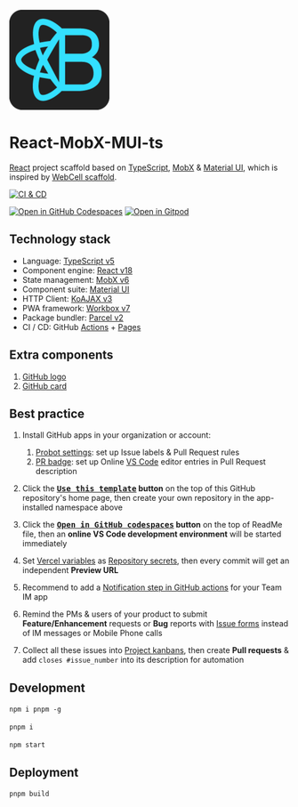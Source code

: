 ![](src/image/logo.png)

# React-MobX-MUI-ts

[React][1] project scaffold based on [TypeScript][2], [MobX][3] & [Material UI][4], which is inspired by [WebCell scaffold][5].

[![CI & CD](https://github.com/idea2app/React-MobX-MUI-ts/actions/workflows/main.yml/badge.svg)][6]

[![Open in GitHub Codespaces](https://github.com/codespaces/badge.svg)][7]
[![Open in Gitpod](https://gitpod.io/button/open-in-gitpod.svg)][8]

## Technology stack

- Language: [TypeScript v5][2]
- Component engine: [React v18][1]
- State management: [MobX v6][3]
- Component suite: [Material UI][10]
- HTTP Client: [KoAJAX v3][11]
- PWA framework: [Workbox v7][12]
- Package bundler: [Parcel v2][13]
- CI / CD: GitHub [Actions][14] + [Pages][15]

## Extra components

1.  [GitHub logo](src/component/Git/Logo.tsx)
2.  [GitHub card](src/component/Git/Card.tsx)

## Best practice

1.  Install GitHub apps in your organization or account:

    1.  [Probot settings][16]: set up Issue labels & Pull Request rules
    2.  [PR badge][17]: set up Online [VS Code][18] editor entries in Pull Request description

2.  Click the **[<kbd>Use this template</kbd>][19] button** on the top of this GitHub repository's home page, then create your own repository in the app-installed namespace above

3.  Click the **[<kbd>Open in GitHub codespaces</kbd>][7] button** on the top of ReadMe file, then an **online VS Code development environment** will be started immediately

4.  Set [Vercel variables][20] as [Repository secrets][21], then every commit will get an independent **Preview URL**

5.  Recommend to add a [Notification step in GitHub actions][22] for your Team IM app

6.  Remind the PMs & users of your product to submit **Feature/Enhancement** requests or **Bug** reports with [Issue forms][23] instead of IM messages or Mobile Phone calls

7.  Collect all these issues into [Project kanbans][24], then create **Pull requests** & add `closes #issue_number` into its description for automation

## Development

```shell
npm i pnpm -g

pnpm i

npm start
```

## Deployment

```shell
pnpm build
```

[1]: https://react.dev/
[2]: https://www.typescriptlang.org/
[3]: https://mobx.js.org/
[4]: https://mui.com/material-ui/
[5]: https://github.com/EasyWebApp/scaffold
[6]: https://github.com/idea2app/React-MobX-MUI-ts/actions/workflows/main.yml
[7]: https://codespaces.new/idea2app/React-MobX-MUI-ts
[8]: https://gitpod.io/?autostart=true#https://github.com/idea2app/React-MobX-MUI-ts
[10]: https://mui.com/material-ui/getting-started/
[11]: https://github.com/EasyWebApp/KoAJAX
[12]: https://developers.google.com/web/tools/workbox
[13]: https://parceljs.org/
[14]: https://github.com/features/actions
[15]: https://pages.github.com/
[16]: https://github.com/apps/settings
[17]: https://pullrequestbadge.com/
[18]: https://code.visualstudio.com/
[19]: https://github.com/new?template_name=React-MobX-MUI-ts&template_owner=idea2app
[20]: https://github.com/idea2app/React-MobX-MUI-ts/blob/8e796c6e7dc485fe4a68b59fcbffb9d224236bf4/.github/workflows/main.yml#L10-L12
[21]: https://github.com/idea2app/React-MobX-MUI-ts/settings/secrets/actions
[22]: https://github.com/kaiyuanshe/kaiyuanshe.github.io/blob/bb4675a56bf1d6b207231313da5ed0af7cf0ebd6/.github/workflows/pull-request.yml#L32-L56
[23]: https://github.com/idea2app/React-MobX-MUI-ts/issues/new/choose
[24]: https://github.com/idea2app/React-MobX-MUI-ts/projects
